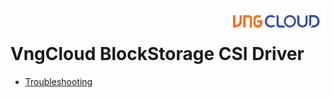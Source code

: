 <div style="float: right;"><img src="../../../images/01.png" width="160px" /></div><br>


# VngCloud BlockStorage CSI Driver
- [Troubleshooting](troubleshooting.md)